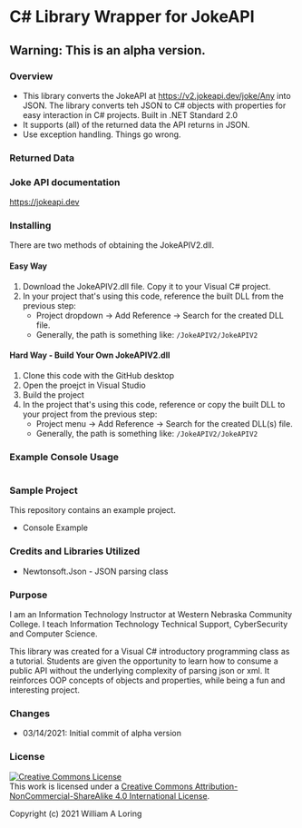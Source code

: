 # C# Library Wrapper for JokeAPI
## Warning: This is an alpha version.
### Overview
- This library converts the JokeAPI at https://v2.jokeapi.dev/joke/Any into JSON. The library converts teh JSON to C# objects with properties for easy interaction in C# projects. Built in .NET Standard 2.0
- It supports (all) of the returned data the API returns in JSON.
- Use exception handling. Things go wrong.

### Returned Data

### Joke API documentation
https://jokeapi.dev

### Installing
There are two methods of obtaining the JokeAPIV2.dll.
#### Easy Way
1. Download the JokeAPIV2.dll file. Copy it to your Visual C# project.
2. In your project that's using this code, reference the built DLL from the previous step:
   - Project dropdown -> Add Reference -> Search for the created DLL file.
   - Generally, the path is something like: `/JokeAPIV2/JokeAPIV2`
#### Hard Way - Build Your Own JokeAPIV2.dll
1. Clone this code with the GitHub desktop
2. Open the proejct in Visual Studio
3. Build the project
4. In the project that's using this code, reference or copy the built DLL to your project from the previous step:
   - Project menu -> Add Reference -> Search for the created DLL(s) file.
   - Generally, the path is something like: `/JokeAPIV2/JokeAPIV2`

### Example Console Usage
```csharp

```

### Sample Project
This repository contains an example project.
- Console Example

### Credits and Libraries Utilized
- Newtonsoft.Json - JSON parsing class

### Purpose
I am an Information Technology Instructor at Western Nebraska Community College. I teach Information Technology Technical Support, CyberSecurity and Computer Science.

This library was created for a Visual C# introductory programming class as a tutorial. Students are given the opportunity to learn how to consume a public API without the underlying complexity of parsing json or xml. It reinforces OOP concepts of objects and properties, while being a fun and interesting project.

### Changes
- 03/14/2021: Initial commit of alpha version

### License
<a rel="license" href="http://creativecommons.org/licenses/by-nc-sa/4.0/"><img alt="Creative Commons License" style="border-width:0" src="https://i.creativecommons.org/l/by-nc-sa/4.0/88x31.png" /></a><br />This work is licensed under a <a rel="license" href="http://creativecommons.org/licenses/by-nc-sa/4.0/">Creative Commons Attribution-NonCommercial-ShareAlike 4.0 International License</a>.

Copyright (c) 2021 William A Loring

